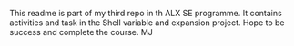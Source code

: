 This readme is part of my third repo in th ALX SE programme.
It contains activities and task in the Shell variable and expansion project.
Hope to be success and complete the course. MJ